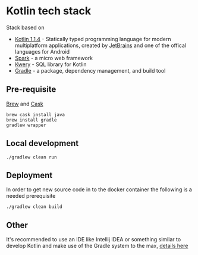 # Kotlin tech stack
Stack based on
* [Kotlin 1.1.4](https://docs.python.org/3/whatsnew/3.6.html) - Statically typed programming language for modern multiplatform applications, created by [JetBrains](https://www.jetbrains.com/) and one of the offical languages for Android
* [Spark](http://sparkjava.com/) - a micro web framework
* [Kwery](https://github.com/andrewoma/kwery) - SQL library for Kotlin
* [Gradle](https://gradle.org/) - a package, dependency management, and build tool

## Pre-requisite
[Brew](https://brew.sh/) and [Cask](https://caskroom.github.io/)

```
brew cask install java
brew install gradle
gradlew wrapper
```

## Local development
```
./gradlew clean run
```

## Deployment
In order to get new source code in to the docker container the following is a needed prerequisite
```
./gradlew clean build

```

## Other
It's recommended to use an IDE like Intellij IDEA or something similar to develop Kotlin and make use of the Gradle system to the max, [details here](http://ktor.io/getting-started-idea.html)
